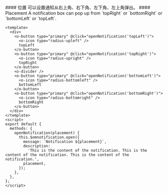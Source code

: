 <cn>
#### 位置
可以设置通知从右上角、右下角、左下角、左上角弹出。
</cn>

<us>
#### Placement
A notification box can pop up from `topRight` or `bottomRight` or `bottomLeft` or `topLeft`.
</us>

```vue
<template>
  <div>
    <o-button type="primary" @click="openNotification('topLeft')">
      <o-icon type="radius-upleft" />
      topLeft
    </o-button>
    <o-button type="primary" @click="openNotification('topRight')">
      <o-icon type="radius-upright" />
      topRight
    </o-button>
    <o-divider />
    <o-button type="primary" @click="openNotification('bottomLeft')">
      <o-icon type="radius-bottomleft" />
      bottomLeft
    </o-button>
    <o-button type="primary" @click="openNotification('bottomRight')">
      <o-icon type="radius-bottomright" />
      bottomRight
    </o-button>
  </div>
</template>
<script>
export default {
  methods: {
    openNotification(placement) {
      this.$omnotification.open({
        message: `Notification ${placement}`,
        description:
          'This is the content of the notification. This is the content of the notification. This is the content of the notification.',
        placement,
      });
    },
  },
};
</script>
```
